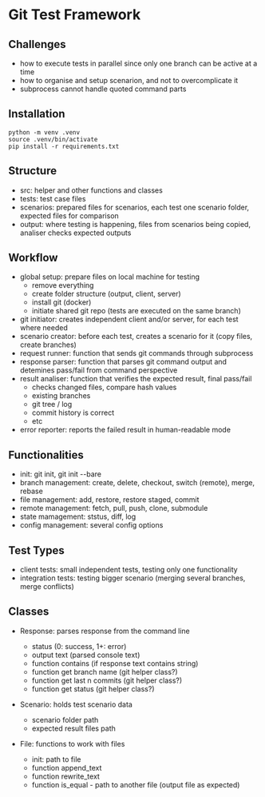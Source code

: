 # Git Test Framework

## Challenges 
- how to execute tests in parallel since only one branch can be active at a time
- how to organise and setup scenarion, and not to overcomplicate it
- subprocess cannot handle quoted command parts

## Installation

```shell
python -m venv .venv
source .venv/bin/activate
pip install -r requirements.txt
```

## Structure
- src: helper and other functions and classes
- tests: test case files
- scenarios: prepared files for scenarios, each test one scenario folder, expected files for comparison
- output: where testing is happening, files from scenarios being copied, analiser checks expected outputs

## Workflow
- global setup: prepare files on local machine for testing
    - remove everything
    - create folder structure (output, client, server)
    - install git (docker)
    - initiate shared git repo (tests are executed on the same branch)
- git initiator: creates independent client and/or server, for each test where needed
- scenario creator: before each test, creates a scenario for it (copy files, create branches)
- request runner: function that sends git commands through subprocess
- response parser: function that parses git command output and detemines pass/fail from command perspective
- result analiser: function that verifies the expected result, final pass/fail
    - checks changed files, compare hash values
    - existing branches
    - git tree / log
    - commit history is correct
    - etc
- error reporter: reports the failed result in human-readable mode

## Functionalities
- init: git init, git init --bare
- branch management: create, delete, checkout, switch (remote), merge, rebase
- file management: add, restore, restore staged, commit
- remote management: fetch, pull, push, clone, submodule
- state mamagement: ststus, diff, log
- config management: several config options

## Test Types
- client tests: small independent tests, testing only one functionality
- integration tests: testing bigger scenario (merging several branches, merge conflicts)

## Classes
- Response: parses response from the command line
    - status (0: success, 1+: error)
    - output text (parsed console text)
    - function contains (if response text contains string)
    - function get branch name (git helper class?)
    - function get last n commits (git helper class?)
    - function get status (git helper class?)

- Scenario: holds test scenario data
    - scenario folder path
    - expected result files path

- File: functions to work with files
    - init: path to file
    - function append_text
    - function rewrite_text
    - function is_equal - path to another file (output file as expected)
